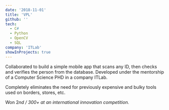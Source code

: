 ```yaml
---
date: '2018-11-01'
title: 'VPL'
github: ''
tech:
  - C#
  - Python
  - OpenCV
  - SQL
company: 'ITLab'
showInProjects: true
---
```


Collaborated to build a simple mobile app that scans any ID, then checks and verifies the person from the database. Developed under the mentorship of a Computer Science PHD in a company ITLab.

Completely eliminates the need for previously expensive and bulky tools used on borders, stores, etc.

Won 2*nd / 300+ at an international innovation competition.*
